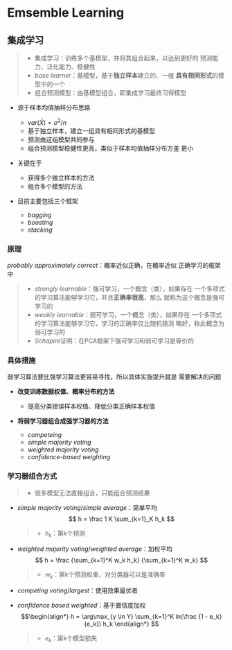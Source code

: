 #	Emsemble Learning

##	集成学习

> - 集成学习：训练多个基模型，并将其组合起来，以达到更好的
	预测能力、泛化能力、稳健性
> - *base learner*：基模型，基于**独立样本**建立的、一组
	**具有相同形式**的模型中的一个
> - 组合预测模型：由基模型组合，即集成学习最终习得模型

-	源于样本均值抽样分布思路
	-	$var(\bar{X}) = \sigma^2 / n$
	-	基于独立样本，建立一组具有相同形式的基模型
	-	预测由这组模型共同参与
	-	组合预测模型稳健性更高，类似于样本均值抽样分布方差
		更小

-	关键在于
	-	获得多个独立样本的方法
	-	组合多个模型的方法

-	目前主要包括三个框架
	-	*bagging*
	-	*boosting*
	-	*stacking*

###	原理

*probably approximately correct*：概率近似正确，在概率近似
正确学习的框架中

> - *strongly learnable*：强可学习，一个概念（类），如果存在
	一个多项式的学习算法能够学习它，并且**正确率很高**，那么
	就称为这个概念是强可学习的
> - *weakly learnable*：弱可学习，一个概念（类），如果存在
	一个多项式的学习算法能够学习它，学习的正确率仅比随机猜测
	略好，称此概念为弱可学习的
> - *Schapire*证明：在PCA框架下强可学习和弱可学习是等价的

###	具体措施

弱学习算法要比强学习算法更容易寻找，所以具体实施提升就是
需要解决的问题

-	**改变训练数据权值、概率分布的方法**
	-	提高分类错误样本权值、降低分类正确样本权值

-	**将弱学习器组合成强学习器的方法**
	-	*competeing*
	-	*simple majority voting*
	-	*weighted majority voting*
	-	*confidence-based weighting*

###	学习器组合方式

> - 很多模型无法直接组合，只能组合预测结果

-	*simple majority voting*/*simple average*：简单平均
	$$
	h = \frac 1 K \sum_{k=1}_K h_k
	$$

	> - $h_k$：第k个预测

-	*weighted majority voting*/*weighted average*：加权平均
	$$
	h = \frac {\sum_{k=1}^K w_k h_k} {\sum_{k=1}^K w_k}
	$$

	> - $w_k$：第k个预测权重，对分类器可以是准确率

-	*competing voting*/*largest*：使用效果最优者

-	*confidence based weighted*：基于置信度加权
	$$\begin{align*}
	h = \arg\max_{y \in Y} \sum_{k=1}^K ln(\frac {1 - e_k}
		{e_k}) h_k
	\end{align*}
	$$

	> - $e_k$：第k个模型损失



